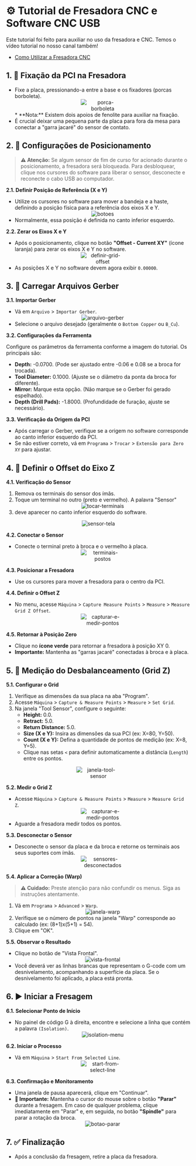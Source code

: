 # ⚙️ Tutorial de Fresadora CNC e Software CNC USB

Este tutorial foi feito para auxiliar no uso da fresadora e CNC.
Temos o vídeo tutorial no nosso canal também! 
- [Como Utilizar a Fresadora CNC](https://youtu.be/749EiABCpNE)

## 1. 🔩 Fixação da PCI na Fresadora

* Fixe a placa, pressionando-a entre a base e os fixadores (porcas borboleta).  
  <div style="text-align: center;">
    <img src="Imagens/porca-borboleta.jpg" alt="porca-borboleta" style="max-width: 120px;">
  </div>
  * **Nota:** Existem dois apoios de fenolite para auxiliar na fixação.
* É crucial deixar uma pequena parte da placa para fora da mesa para conectar a "garra jacaré" do sensor de contato.

## 2. 📍 Configurações de Posicionamento

> **⚠️ Atenção:** Se algum sensor de fim de curso for acionado durante o posicionamento, a fresadora será bloqueada. Para desbloquear, clique nos cursores do software para liberar o sensor, desconecte e reconecte o cabo USB ao computador.

**2.1. Definir Posição de Referência (X e Y)**

* Utilize os cursores no software para mover a bandeja e a haste, definindo a posição física para a referência dos eixos X e Y.  
  <div style="text-align: center;">
    <img src="Imagens/botoes.png" alt="botoes" style="max-width: 120px;">
  </div>
* Normalmente, essa posição é definida no canto inferior esquerdo.

**2.2. Zerar os Eixos X e Y**

* Após o posicionamento, clique no botão **"Offset - Current XY"** (ícone laranja) para zerar os eixos X e Y no software.  
  <div style="text-align: center;">
    <img src="Imagens/definir-grid-offset.png" alt="definir-grid-offset" style="max-width: 120px;">
  </div>
* As posições X e Y no software devem agora exibir `0.00000`.

## 3. 📂 Carregar Arquivos Gerber

**3.1. Importar Gerber**

* Vá em `Arquivo` > `Importar Gerber`.  
  <div style="text-align: center;">
    <img src="Imagens/arquivo-gerber.jpg" alt="arquivo-gerber" style="max-width: 120px;">
  </div>
* Selecione o arquivo desejado (geralmente o `Bottom Copper` ou `B_Cu`).

**3.2. Configurações da Ferramenta**

Configure os parâmetros da ferramenta conforme a imagem do tutorial. Os principais são:  

* **Depth:** -0.0700. (Pode ser ajustado entre -0.06 e 0.08 se a broca for trocada).
* **Tool Diameter:** 0.1000. (Ajuste se o diâmetro da ponta da broca for diferente).
* **Mirror:** Marque esta opção. (Não marque se o Gerber foi gerado espelhado).
* **Depth (Drill Pads):** -1.8000. (Profundidade de furação, ajuste se necessário).

**3.3. Verificação da Origem da PCI**

* Após carregar o Gerber, verifique se a origem no software corresponde ao canto inferior esquerdo da PCI.
* Se não estiver correto, vá em `Programa` > `Trocar` > `Extensão para Zero XY` para ajustar.

## 4. 📏 Definir o Offset do Eixo Z

**4.1. Verificação do Sensor**

1. Remova os terminais do sensor dos ímãs.  
2. Toque um terminal no outro (preto e vermelho). A palavra "Sensor"
   <div style="text-align: center;">
     <img src="Imagens/tocar-terminais.jpg" alt="tocar-terminais" style="max-width: 120px;">
   </div>
3. deve aparecer no canto inferior esquerdo do software.  
  <div style="text-align: center;">
    <img src="Imagens/sensor-tela.png" alt="sensor-tela" style="max-width: 120px;">
  </div>

**4.2. Conectar o Sensor**

* Conecte o terminal preto à broca e o vermelho à placa.  
  <div style="text-align: center;">
    <img src="Imagens/terminais-postos.jpg" alt="terminais-postos" style="max-width: 120px;">
  </div>

**4.3. Posicionar a Fresadora**

* Use os cursores para mover a fresadora para o centro da PCI.

**4.4. Definir o Offset Z**

* No menu, acesse `Máquina` > `Capture Measure Points` > `Measure` > `Measure Grid Z Offset`.  
  <div style="text-align: center;">
    <img src="Imagens/capturar-e-medir-pontos.png" alt="capturar-e-medir-pontos" style="max-width: 120px;">
  </div>

**4.5. Retornar à Posição Zero**

* Clique no **ícone verde** para retornar a fresadora à posição XY 0.  
* **Importante:** Mantenha as "garras jacaré" conectadas à broca e à placa.

## 5. 📐 Medição do Desbalanceamento (Grid Z)

**5.1. Configurar o Grid**

1. Verifique as dimensões da sua placa na aba "Program".
2. Acesse `Máquina` > `Capture & Measure Points` > `Measure` > `Set Grid`.  
3. Na janela "Tool Sensor", configure o seguinte:
    * **Height:** 0.0.
    * **Retract:** 5.0.
    * **Return Distance:** 5.0.
    * **Size (X e Y):** Insira as dimensões da sua PCI (ex: X=80, Y=50).
    * **Count (X e Y):** Defina a quantidade de pontos de medição (ex: X=8, Y=5).
    * Clique nas setas `<` para definir automaticamente a distância (`Length`) entre os pontos.
  <div style="text-align: center;">
    <img src="Imagens/janela-tool-sensor.png" alt="janela-tool-sensor" style="max-width: 120px;">
  </div>

**5.2. Medir o Grid Z**

* Acesse `Máquina` > `Capture & Measure Points` > `Measure` > `Measure Grid Z`.  
  <div style="text-align: center;">
    <img src="Imagens/capturar-e-medir-pontos.png" alt="capturar-e-medir-pontos" style="max-width: 120px;">
  </div>
* Aguarde a fresadora medir todos os pontos.

**5.3. Desconectar o Sensor**

* Desconecte o sensor da placa e da broca e retorne os terminais aos seus suportes com ímãs.
  <div style="text-align: center;">
    <img src="Imagens/sensores-desconectados.png" alt="sensores-desconectados" style="max-width: 120px;">
  </div>

**5.4. Aplicar a Correção (Warp)**

> **⚠️ Cuidado:** Preste atenção para não confundir os menus. Siga as instruções atentamente.

1. Vá em `Programa` > `Advanced` > `Warp`.  
   <div style="text-align: center;">
     <img src="Imagens/janela-warp.png" alt="janela-warp" style="max-width: 120px;">
   </div>
2. Verifique se o número de pontos na janela "Warp" corresponde ao calculado (ex: (8+1)x(5+1) = 54).
3. Clique em "OK".

**5.5. Observar o Resultado**

* Clique no botão de "Vista Frontal".  
  <div style="text-align: center;">
    <img src="Imagens/vista-frontal.png" alt="vista-frontal" style="max-width: 120px;">
  </div>
* Você deverá ver as linhas brancas que representam o G-code com um desnivelamento, acompanhando a superfície da placa. Se o desnivelamento foi aplicado, a placa está pronta.

## 6. ▶️ Iniciar a Fresagem

**6.1. Selecionar Ponto de Início**

* No painel de código G à direita, encontre e selecione a linha que contém a palavra `(Isolation)`.
  <div style="text-align: center;">
    <img src="Imagens/isolation-menu.png" alt="isolation-menu" style="max-width: 120px;">
  </div>

**6.2. Iniciar o Processo**

* Vá em `Máquina` > `Start From Selected Line`.
  <div style="text-align: center;">
    <img src="Imagens/start-from-select-line.png" alt="start-from-select-line" style="max-width: 120px;">
  </div>

**6.3. Confirmação e Monitoramento**

* Uma janela de pausa aparecerá, clique em "Continuar".
* **🚨 Importante:** Mantenha o cursor do mouse sobre o botão **"Parar"** durante a fresagem. Em caso de qualquer problema, clique imediatamente em "Parar" e, em seguida, no botão **"Spindle"** para parar a rotação da broca.
  <div style="text-align: center;">
    <img src="Imagens/botao-parar.png" alt="botao-parar" style="max-width: 120px;">
  </div>

## 7. ✅ Finalização

* Após a conclusão da fresagem, retire a placa da fresadora.
